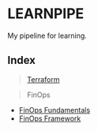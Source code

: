 # LEARNPIPE

My pipeline for learning.

## Index

> [Terraform](terraform/README.md)

> FinOps
- [FinOps Fundamentals](finops/finops-fundamentals.md)
- [FinOps Framework](finops/finops-foundation-framework.md)

